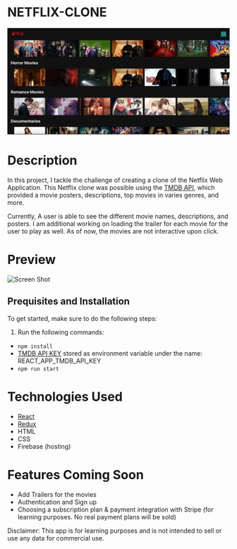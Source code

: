 # NETFLIX-CLONE
![Screen Shot](public/netflix-clone-sc.png)

# Description
In this project, I tackle the challenge of creating a clone of the Netflix Web Application. 
This Netflix clone was possible using the [TMDB API](https://www.themoviedb.org/?language=en-US), which provided
a movie posters, descriptions, top movies in varies genres, and more. 

Currently, A user is able to see the different movie names, descriptions, and posters. I am additional working on loading the trailer for each movie for the user to play as well. As of now, the movies are not interactive upon click.

# Preview

![Screen Shot](public/netflix-clone-preview.gif)

## Prequisites and Installation

To get started, make sure to do the following steps:
1. Run the following commands:
  - `npm install`
  - [TMDB API KEY](https://developers.themoviedb.org/3/getting-started) stored as environment variable under the name:      REACT_APP_TMDB_API_KEY
  - `npm run start`

# Technologies Used
- [React](https://reactjs.org/) 
- [Redux](https://react-redux.js.org/)
- HTML
- CSS
- Firebase (hosting)

# Features Coming Soon
- Add Trailers for the movies
- Authentication and Sign up
- Choosing a subscription plan & payment integration with Stripe (for learning purposes. No real payment plans will be sold)

Disclaimer: This app is for learning purposes and is not intended to sell or use any data for commercial use.